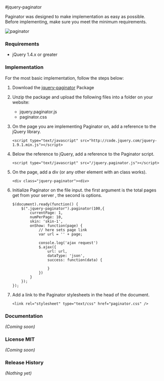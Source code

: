 #jquery-paginator

Paginator was designed to make implementation as easy as possible. Before implementing, make sure you meet the minimum requirements.


![paginator]()

### Requirements
- jQuery 1.4.x or greater

### Implementation

For the most basic implementation, follow the steps below:

1.	Download the [jquery-paginator](https://raw.github.com/amazingSurge/jquery-paginator) Package

2.	Unzip the package and upload the following files into a folder on your website:  

	-  jquery.paginator.js
	-  paginator.css 

3.	On the page you are implementing Paginator on, add a reference to the jQuery library.

		<script type="text/javascript" src="http://code.jquery.com/jquery-1.9.1.min.js"></script>

4.	Below the reference to jQuery, add a reference to the Paginator script.

		<script type="text/javascript" src="/jquery.paginator.js"></script>

5.	On the page, add a div (or any other element with an class works).

		<div class="jquery-paginator"><div>

6.	Initialize Paginator on the file input. the first argument is the total pages get from your server , the second is options. 

		$(document).ready(function() {
		    $(".jquery-paginator").paginator(100,{
		        currentPage: 1,
		        numPerPage: 10,
		        skin: 'skin-1',
		        onShow: function(page) {
		        	// here sets page link
		            var url = '' + page;
		            
		            console.log('ajax request')
		            $.ajax({
		                url: url,
		                dataType: 'json',
		                success: function(data) {

		                }
		            })
		        }
		    });                         
		});

7.	Add a link to the Paginator stylesheets in the head of the document.

		<link rel="stylesheet" type="text/css" href="paginator.css" />


### Documentation
_(Coming soon)_

### License MIT
_(Coming soon)_

### Release History
_(Nothing yet)_
